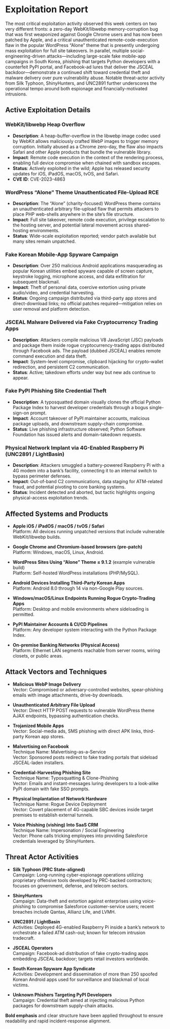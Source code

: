 # Exploitation Report

The most critical exploitation activity observed this week centers on two very different fronts: a zero-day WebKit/libwebp memory-corruption bug that was first weaponized against Google Chrome users and has now been patched by Apple, and a critical unauthenticated remote-code-execution flaw in the popular WordPress “Alone” theme that is presently undergoing mass exploitation for full site takeovers. In parallel, multiple social-engineering-driven attacks—including large-scale fake mobile-app campaigns in South Korea, phishing that targets Python developers with a counterfeit PyPI portal, and Facebook-ad lures that deliver the JSCEAL backdoor—demonstrate a continued shift toward credential theft and malware delivery over pure vulnerability abuse. Notable threat-actor activity from Silk Typhoon, ShinyHunters, and UNC2891 further underscores the operational tempo around both espionage and financially-motivated intrusions.

## Active Exploitation Details

### WebKit/libwebp Heap Overflow
- **Description**: A heap-buffer-overflow in the libwebp image codec used by WebKit allows maliciously crafted WebP images to trigger memory corruption. Initially abused as a Chrome zero-day, the flaw also impacts Safari and other Apple products that bundle the vulnerable library.  
- **Impact**: Remote code execution in the context of the rendering process, enabling full device compromise when chained with sandbox escapes.  
- **Status**: Actively exploited in the wild; Apple has released security updates for iOS, iPadOS, macOS, tvOS, and Safari.  
- **CVE ID**: CVE-2023-4863  

### WordPress “Alone” Theme Unauthenticated File-Upload RCE
- **Description**: The “Alone” (charity-focused) WordPress theme contains an unauthenticated arbitrary file-upload flaw that permits attackers to place PHP web-shells anywhere in the site’s file structure.  
- **Impact**: Full site takeover, remote code execution, privilege escalation to the hosting server, and potential lateral movement across shared-hosting environments.  
- **Status**: Wide-scale exploitation reported; vendor patch available but many sites remain unpatched.  

### Fake Korean Mobile-App Spyware Campaign
- **Description**: Over 250 malicious Android applications masquerading as popular Korean utilities embed spyware capable of screen capture, keystroke logging, microphone access, and data exfiltration for subsequent blackmail.  
- **Impact**: Theft of personal data, coercive extortion using private audio/video, and credential harvesting.  
- **Status**: Ongoing campaign distributed via third-party app stores and direct-download links; no official patches required—mitigation relies on user removal and platform detection.  

### JSCEAL Malware Delivered via Fake Cryptocurrency Trading Apps
- **Description**: Attackers compile malicious V8 JavaScript (JSC) payloads and package them inside rogue cryptocurrency-trading apps distributed through Facebook ads. The payload (dubbed JSCEAL) enables remote command execution and data theft.  
- **Impact**: System-level compromise, clipboard hijacking for crypto-wallet redirection, and persistent C2 communication.  
- **Status**: Active; takedown efforts under way but new ads continue to appear.  

### Fake PyPI Phishing Site Credential Theft
- **Description**: A typosquatted domain visually clones the official Python Package Index to harvest developer credentials through a bogus single-sign-on prompt.  
- **Impact**: Account takeover of PyPI maintainer accounts, malicious package uploads, and downstream supply-chain compromise.  
- **Status**: Live phishing infrastructure observed; Python Software Foundation has issued alerts and domain-takedown requests.  

### Physical Network Implant via 4G-Enabled Raspberry Pi (UNC2891 / LightBasin)
- **Description**: Attackers smuggled a battery-powered Raspberry Pi with a 4G modem into a bank’s facility, connecting it to an internal switch to bypass perimeter defenses.  
- **Impact**: Out-of-band C2 communications, data staging for ATM-related fraud, and potential pivoting to core banking systems.  
- **Status**: Incident detected and aborted, but tactic highlights ongoing physical-access exploitation trends.  

## Affected Systems and Products

- **Apple iOS / iPadOS / macOS / tvOS / Safari**  
  Platform: All devices running unpatched versions that include vulnerable WebKit/libwebp builds.  

- **Google Chrome and Chromium-based browsers (pre-patch)**  
  Platform: Windows, macOS, Linux, Android.  

- **WordPress Sites Using “Alone” Theme ≤ 9.1.2** (example vulnerable build)  
  Platform: Self-hosted WordPress installations (PHP/MySQL).  

- **Android Devices Installing Third-Party Korean Apps**  
  Platform: Android 8.0 through 14 via non-Google Play sources.  

- **Windows/macOS/Linux Endpoints Running Rogue Crypto-Trading Apps**  
  Platform: Desktop and mobile environments where sideloading is permitted.  

- **PyPI Maintainer Accounts & CI/CD Pipelines**  
  Platform: Any developer system interacting with the Python Package Index.  

- **On-premise Banking Networks (Physical Access)**  
  Platform: Ethernet LAN segments reachable from server rooms, wiring closets, or public areas.  

## Attack Vectors and Techniques

- **Malicious WebP Image Delivery**  
  Vector: Compromised or adversary-controlled websites, spear-phishing emails with image attachments, drive-by downloads.  

- **Unauthenticated Arbitrary File Upload**  
  Vector: Direct HTTP POST requests to vulnerable WordPress theme AJAX endpoints, bypassing authentication checks.  

- **Trojanized Mobile Apps**  
  Vector: Social-media ads, SMS phishing with direct APK links, third-party Korean app stores.  

- **Malvertising on Facebook**  
  Technique Name: Malvertising-as-a-Service  
  Vector: Sponsored posts redirect to fake trading portals that sideload JSCEAL-laden installers.  

- **Credential-Harvesting Phishing Site**  
  Technique Name: Typosquatting & Clone-Phishing  
  Vector: Emails and instant-messages luring developers to a look-alike PyPI domain with fake SSO prompts.  

- **Physical Implantation of Network Hardware**  
  Technique Name: Rogue Device Deployment  
  Vector: Covert placement of 4G-capable SBC devices inside target premises to establish external tunnels.  

- **Voice Phishing (vishing) Into SaaS CRM**  
  Technique Name: Impersonation / Social Engineering  
  Vector: Phone calls tricking employees into providing Salesforce credentials leveraged by ShinyHunters.  

## Threat Actor Activities

- **Silk Typhoon (PRC State-aligned)**  
  Campaign: Long-running cyber-espionage operations utilizing proprietary offensive tools developed by PRC-backed contractors; focuses on government, defense, and telecom sectors.  

- **ShinyHunters**  
  Campaign: Data-theft and extortion against enterprises using voice-phishing to compromise Salesforce customer-service users; recent breaches include Qantas, Allianz Life, and LVMH.  

- **UNC2891 / LightBasin**  
  Activities: Deployed 4G-enabled Raspberry Pi inside a bank’s network to orchestrate a failed ATM cash-out; known for telecom intrusion tradecraft.  

- **JSCEAL Operators**  
  Campaign: Facebook-ad distribution of fake crypto-trading apps embedding JSCEAL backdoor; targets retail investors worldwide.  

- **South Korean Spyware App Syndicate**  
  Activities: Development and dissemination of more than 250 spoofed Korean Android apps used for surveillance and blackmail of local victims.  

- **Unknown Phishers Targeting PyPI Developers**  
  Campaign: Credential theft aimed at injecting malicious Python packages for downstream supply-chain attacks.  

**Bold emphasis** and clear structure have been applied throughout to ensure readability and rapid incident-response alignment.